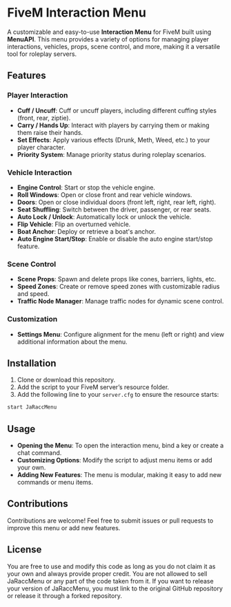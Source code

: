 # FiveM Interaction Menu

A customizable and easy-to-use **Interaction Menu** for FiveM built using **MenuAPI**. This menu provides a variety of options for managing player interactions, vehicles, props, scene control, and more, making it a versatile tool for roleplay servers.

## Features

### Player Interaction
- **Cuff / Uncuff**: Cuff or uncuff players, including different cuffing styles (front, rear, ziptie).
- **Carry / Hands Up**: Interact with players by carrying them or making them raise their hands.
- **Set Effects**: Apply various effects (Drunk, Meth, Weed, etc.) to your player character.
- **Priority System**: Manage priority status during roleplay scenarios.

### Vehicle Interaction
- **Engine Control**: Start or stop the vehicle engine.
- **Roll Windows**: Open or close front and rear vehicle windows.
- **Doors**: Open or close individual doors (front left, right, rear left, right).
- **Seat Shuffling**: Switch between the driver, passenger, or rear seats.
- **Auto Lock / Unlock**: Automatically lock or unlock the vehicle.
- **Flip Vehicle**: Flip an overturned vehicle.
- **Boat Anchor**: Deploy or retrieve a boat's anchor.
- **Auto Engine Start/Stop**: Enable or disable the auto engine start/stop feature.

### Scene Control
- **Scene Props**: Spawn and delete props like cones, barriers, lights, etc.
- **Speed Zones**: Create or remove speed zones with customizable radius and speed.
- **Traffic Node Manager**: Manage traffic nodes for dynamic scene control.

### Customization
- **Settings Menu**: Configure alignment for the menu (left or right) and view additional information about the menu.

## Installation

1. Clone or download this repository.
2. Add the script to your FiveM server’s resource folder.
3. Add the following line to your `server.cfg` to ensure the resource starts:

```bash
start JaRaccMenu
```

## Usage
- **Opening the Menu**: To open the interaction menu, bind a key or create a chat command.
- **Customizing Options**: Modify the script to adjust menu items or add your own.
- **Adding New Features**: The menu is modular, making it easy to add new commands or menu items.

## Contributions
Contributions are welcome! Feel free to submit issues or pull requests to improve this menu or add new features.

## License
You are free to use and modify this code as long as you do not claim it as your own and always provide proper credit. You are not allowed to sell JaRaccMenu or any part of the code taken from it. If you want to release your version of JaRaccMenu, you must link to the original GitHub repository or release it through a forked repository.